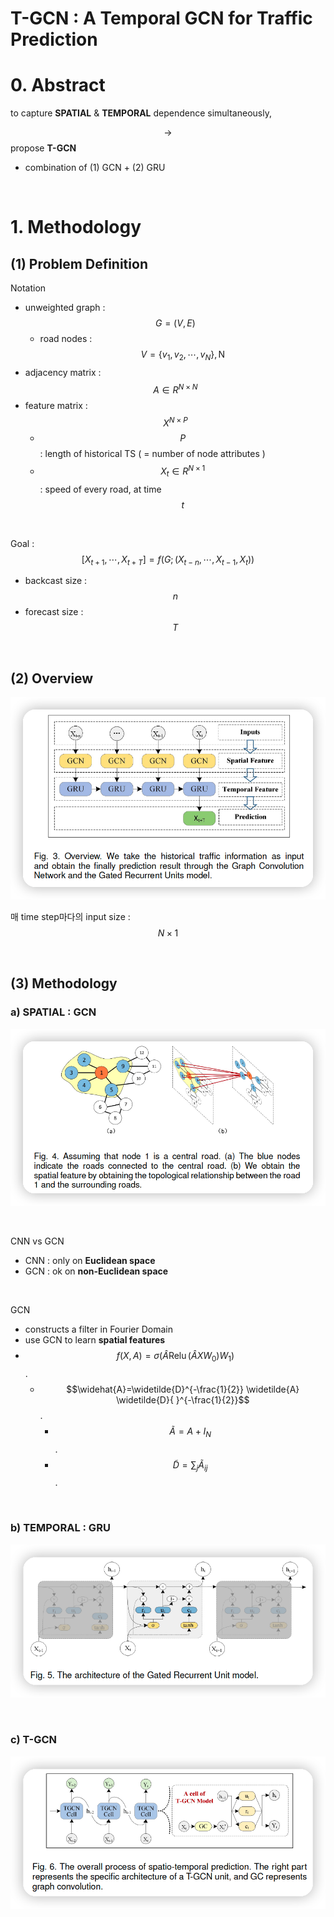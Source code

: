 # T-GCN : A Temporal GCN for Traffic Prediction

# 0. Abstract

to capture **SPATIAL** & **TEMPORAL** dependence simultaneously,

$$\rightarrow$$ propose **T-GCN**

- combination of (1) GCN + (2) GRU

<br>

# 1. Methodology



## (1) Problem Definition

Notation

- unweighted graph : $$G=(V, E)$$
  - road nodes : $$V=\left\{v_{1}, v_{2}, \cdots, v_{N}\right\}, \mathrm{N}$$
- adjacency matrix : $$A \in R^{N \times N}$$
- feature matrix : $$X^{N \times P}$$
  - $$P$$ : length of historical TS ( = number of node attributes )
  - $$X_{t} \in R^{N \times 1}$$ : speed of every road, at time $$t$$

<br>

Goal : $$\left[X_{t+1}, \cdots, X_{t+T}\right]=f\left(G ;\left(X_{t-n}, \cdots, X_{t-1}, X_{t}\right)\right)$$

- backcast size : $$n$$
- forecast size : $$T$$

<br>

## (2) Overview

![figure2](/assets/img/gnn/img441.png)

매 time step마다의 input size : $$N \times 1$$

<br>

## (3) Methodology

### a) SPATIAL : GCN

![figure2](/assets/img/gnn/img442.png)

<br>

CNN vs GCN

- CNN : only on **Euclidean space**
- GCN : ok on **non-Euclidean space**

<br>

GCN

- constructs a filter in Fourier Domain
- use GCN to learn **spatial features**
- $$f(X, A)=\sigma\left(\widehat{A} \operatorname{Relu}\left(\widehat{A} X W_{0}\right) W_{1}\right)$$.
  - $$\widehat{A}=\widetilde{D}^{-\frac{1}{2}} \widetilde{A} \widetilde{D}{ }^{-\frac{1}{2}}$$.
    - $$\widetilde{A}=A+I_{N}$$.
    - $$\widetilde{D}=\sum_{j} \widetilde{A}_{i j}$$.

<br>

### b) TEMPORAL : GRU

![figure2](/assets/img/gnn/img443.png)

<br>

### c) T-GCN

![figure2](/assets/img/gnn/img444.png)